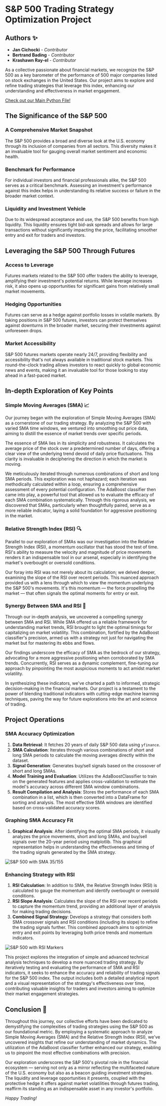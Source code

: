 # S&P 500 Trading Strategy Optimization Project
## Authors ✨

- **Jan Cichocki** - *Contributor*
- **Bertrand Bading** - *Contributor*
- **Krashawn Ray-el** - *Contributor*


As a collective passionate about financial markets, we recognize the S&P 500 as a key barometer of the performance of 500 major companies listed on stock exchanges in the United States. Our project aims to explore and refine trading strategies that leverage this index, enhancing our understanding and effectiveness in market engagement.

[Check out our Main Python File!](https://github.com/jancichocki/Project_2/blob/main/main.ipynb)

## The Significance of the S&P 500

### A Comprehensive Market Snapshot
The S&P 500 provides a broad and diverse look at the U.S. economy through its inclusion of companies from all sectors. This diversity makes it an invaluable tool for gauging overall market sentiment and economic health.

### Benchmark for Performance
For individual investors and financial professionals alike, the S&P 500 serves as a critical benchmark. Assessing an investment's performance against this index helps in understanding its relative success or failure in the broader market context.

### Liquidity and Investment Vehicle
Due to its widespread acceptance and use, the S&P 500 benefits from high liquidity. This liquidity ensures tight bid-ask spreads and allows for large transactions without significantly impacting the price, facilitating smoother entry and exit for traders and investors.

## Leveraging the S&P 500 Through Futures

### Access to Leverage
Futures markets related to the S&P 500 offer traders the ability to leverage, amplifying their investment's potential returns. While leverage increases risk, it also opens up opportunities for significant gains from relatively small market movements.

### Hedging Opportunities
Futures can serve as a hedge against portfolio losses in volatile markets. By taking positions in S&P 500 futures, investors can protect themselves against downturns in the broader market, securing their investments against unforeseen drops.

### Market Accessibility
S&P 500 futures markets operate nearly 24/7, providing flexibility and accessibility that's not always available in traditional stock markets. This round-the-clock trading allows investors to react quickly to global economic news and events, making it an invaluable tool for those looking to stay ahead in a fast-paced market.

## In-depth Exploration of Key Points

### Simple Moving Averages (SMA) 📈

Our journey began with the exploration of Simple Moving Averages (SMA) as a cornerstone of our trading strategy. By analyzing the S&P 500 with varied SMA time windows, we ventured into smoothing out price data, aiming to distill the essence of market trends over specific periods. 

The essence of SMA lies in its simplicity and robustness. It calculates the average price of the stock over a predetermined number of days, offering a clear view of the underlying trend devoid of daily price fluctuations. This clarity is invaluable in deciphering the direction in which the market is moving.

We meticulously iterated through numerous combinations of short and long SMA periods. This exploration was not haphazard; each iteration was methodically calculated within a loop, ensuring a comprehensive assessment of every potential configuration. The AdaBoost classifier then came into play, a powerful tool that allowed us to evaluate the efficacy of each SMA combination systematically. Through this rigorous analysis, we discovered that SMAs, particularly when thoughtfully paired, serve as a more reliable indicator, laying a solid foundation for aggressive positioning in the market.

### Relative Strength Index (RSI) 🔍

Parallel to our exploration of SMAs was our investigation into the Relative Strength Index (RSI), a momentum oscillator that has stood the test of time. RSI's ability to measure the velocity and magnitude of price movements renders it an indispensable tool in our arsenal, especially in identifying the market's overbought or oversold conditions.

Our foray into RSI was not merely about its calculation; we delved deeper, examining the slope of the RSI over recent periods. This nuanced approach provided us with a lens through which to view the momentum underlying the S&P 500's movements. It's this momentum — the force propelling the market — that often signals the optimal moments for entry or exit.

### Synergy Between SMA and RSI 🤝

Through our in-depth analysis, we uncovered a compelling synergy between SMA and RSI. While SMA offered us a reliable framework for understanding market trends, RSI brought to light the optimal timings for capitalizing on market volatility. This combination, fortified by the AdaBoost classifier's precision, armed us with a strategy not just for navigating the market but for mastering its ebbs and flows.

Our findings underscore the efficacy of SMA as the bedrock of our strategy, advocating for a more aggressive positioning when corroborated by SMA trends. Concurrently, RSI serves as a dynamic complement, fine-tuning our approach by pinpointing the most auspicious moments to act amidst market volatility.

In synthesizing these indicators, we've charted a path to informed, strategic decision-making in the financial markets. Our project is a testament to the power of blending traditional indicators with cutting-edge machine learning techniques, paving the way for future explorations into the art and science of trading.

## Project Operations

### **SMA Accuracy Optimization**
1. **Data Retrieval**: It fetches 20 years of daily S&P 500 data using `yfinance`.
2. **SMA Calculation**: Iterates through various combinations of short and long SMA periods to calculate the moving averages directly within the dataset.
3. **Signal Generation**: Generates buy/sell signals based on the crossover of short and long SMAs.
4. **Model Training and Evaluation**: Utilizes the AdaBoostClassifier to train on the generated features and applies cross-validation to estimate the model's accuracy across different SMA window combinations.
5. **Result Compilation and Analysis**: Stores the performance of each SMA combination in a list, which is then converted into a DataFrame for sorting and analysis. The most effective SMA windows are identified based on cross-validated accuracy scores.

### **Graphing SMA Accuracy Fit**
1. **Graphical Analysis**: After identifying the optimal SMA periods, it visually analyzes the price movements, short and long SMAs, and buy/sell signals over the 20-year period using matplotlib. This graphical representation helps in understanding the effectiveness and timing of the trading signals generated by the SMA strategy.

![S&P 500 with SMA 35/155](images/sp500_35_155.png)

### **Enhancing Strategy with RSI**
1. **RSI Calculation**: In addition to SMA, the Relative Strength Index (RSI) is calculated to gauge the momentum and identify overbought or oversold conditions.
2. **RSI Slope Analysis**: Calculates the slope of the RSI over recent periods to capture the momentum trend, providing an additional layer of analysis for making trading decisions.
3. **Combined Signal Strategy**: Develops a strategy that considers both SMA crossover signals and RSI conditions (including its slope) to refine the trading signals further. This combined approach aims to optimize entry and exit points by leveraging both price trends and momentum indicators.

![S&P 500 with RSI Markers](images/sp500_14_RSI_Markers.png)

This project explores the integration of simple and advanced technical analysis techniques to develop a more nuanced trading strategy. By iteratively testing and evaluating the performance of SMA and RSI indicators, it seeks to enhance the accuracy and reliability of trading signals for the S&P 500 index. The output includes both a detailed analytical report and a visual representation of the strategy's effectiveness over time, contributing valuable insights for traders and investors aiming to optimize their market engagement strategies.

## Conclusion 🎉

Throughout this journey, our collective efforts have been dedicated to demystifying the complexities of trading strategies using the S&P 500 as our foundational metric. By employing a systematic approach to analyze Simple Moving Averages (SMA) and the Relative Strength Index (RSI), we've uncovered insights that refine our understanding of market dynamics. The utilization of the AdaBoost classifier further enhanced our strategy, enabling us to pinpoint the most effective combinations with precision.

Our exploration underscores the S&P 500's pivotal role in the financial ecosystem — serving not only as a mirror reflecting the multifaceted nature of the U.S. economy but also as a beacon guiding investment strategies. The liquidity and leverage opportunities it presents, coupled with the protective hedge it offers against market volatilities through futures trading, reaffirm its standing as an indispensable asset in any investor's portfolio.

*Happy Trading!*

